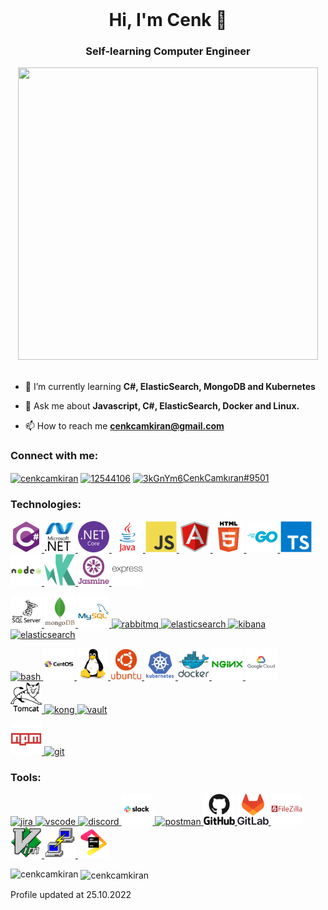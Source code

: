 <br>
<h1 align="center">Hi, I'm Cenk 👋</h1>
<h3 align="center">Self-learning Computer Engineer</h3>
<div align="center"><img src="https://i.imgflip.com/3o4xr2.jpg" width="480" height="468" frameBorder="0"  /> </div>
<br>

- 🌱 I’m currently learning **C#, ElasticSearch, MongoDB and Kubernetes**

<!-- - 📝 I regularly write articles on [My Medium Page](https://cenk.medium.com)  -->

<!-- 📝 My personal page [https://cenk.me](https://cenk.me) -->

- 💬 Ask me about **Javascript, C#, ElasticSearch, Docker and Linux.**

- 📫 How to reach me **cenkcamkiran@gmail.com**

<h3 align="left">Connect with me:</h3>
<p align="left">
<a href="https://www.linkedin.com/in/cenk-camk%C4%B1ran-91b28k/" target="blank"><img align="center" src="https://velanovascular.com/wp-content/uploads/2020/06/LinkedIn.png" alt="cenkcamkiran" width="50" height="50" /></a>
<a href="https://stackoverflow.com/users/7038767/cenk-camk%c4%b1ran" target="blank"><img align="center" src="https://upload.wikimedia.org/wikipedia/commons/thumb/e/ef/Stack_Overflow_icon.svg/768px-Stack_Overflow_icon.svg.png" alt="12544106" width="50" height="50" /></a>
<!-- <a href="https://instagram.com/cenk" target="blank"><img align="center" src="https://upload.wikimedia.org/wikipedia/commons/thumb/e/e7/Instagram_logo_2016.svg/1200px-Instagram_logo_2016.svg.png" alt="cenk" height="30" width="30" /></a> -->
<!-- <a href="https://medium.com/@cenk" target="blank"><img align="center" src="https://cdn.jsdelivr.net/npm/simple-icons@3.0.1/icons/medium.svg" alt="@cenk" height="30" width="40" /></a> -->
<a href="https://discord.gg/3kGnYm6" target="blank"><img align="center" src="https://seeklogo.com/images/D/discord-logo-134E148657-seeklogo.com.png" alt="3kGnYm6" width="50" height="50" />CenkCamkıran#9501</a>
</p>
<h3 align="left">Technologies:</h3>
<p align="left"> 
<a href="https://learn.microsoft.com/en-us/dotnet/csharp/" target="_blank"> <img src="https://raw.githubusercontent.com/devicons/devicon/master/icons/csharp/csharp-original.svg" alt="csharp" width="50" height="50"/> </a>
<a href="https://learn.microsoft.com/tr-tr/dotnet/welcome" target="_blank"> <img src="https://raw.githubusercontent.com/devicons/devicon/master/icons/dot-net/dot-net-original-wordmark.svg" alt="dot-net" width="50" height="50"/> </a>
<a href="https://learn.microsoft.com/tr-tr/dotnet/welcome" target="_blank"> <img src="https://raw.githubusercontent.com/devicons/devicon/master/icons/dotnetcore/dotnetcore-original.svg" alt="dotnetcore" width="50" height="50"/> </a>
<a href="https://www.java.com/tr/" target="_blank"> <img src="https://raw.githubusercontent.com/devicons/devicon/master/icons/java/java-original-wordmark.svg" alt="java" width="50" height="50"/> </a>
<a href="https://developer.mozilla.org/en-US/docs/Web/JavaScript" target="_blank"> <img src="https://raw.githubusercontent.com/devicons/devicon/master/icons/javascript/javascript-original.svg" alt="javascript" width="50" height="50"/> </a> 
<a href="https://angular.io/" target="_blank"> <img src="https://raw.githubusercontent.com/devicons/devicon/master/icons/angularjs/angularjs-original.svg" alt="angular" width="50" height="50"/> </a>
<a href="https://www.w3.org/html/" target="_blank"> <img src="https://raw.githubusercontent.com/devicons/devicon/master/icons/html5/html5-original-wordmark.svg" alt="html5" width="50" height="50"/> </a>
<a href="https://golang.org/" target="_blank"> <img src="https://raw.githubusercontent.com/devicons/devicon/master/icons/go/go-original-wordmark.svg" alt="go" width="50" height="50"/> </a>
<a href="https://www.typescriptlang.org/" target="_blank"> <img src="https://raw.githubusercontent.com/devicons/devicon/master/icons/typescript/typescript-original.svg" alt="typescript" width="50" height="50"/> </a> 
<a href="https://nodejs.org/en/" target="_blank"> <img src="https://raw.githubusercontent.com/devicons/devicon/master/icons/nodejs/nodejs-original-wordmark.svg" alt="nodejs" width="50" height="50"/> </a> 
<a href="" target="_blank"> <img src="https://raw.githubusercontent.com/devicons/devicon/master/icons/karma/karma-original.svg" alt="karma" width="50" height="50"/> </a> 
<a href="" target="_blank"> <img src="https://raw.githubusercontent.com/devicons/devicon/master/icons/jasmine/jasmine-plain-wordmark.svg" alt="jasmine" width="50" height="50"/> </a> 
<a href="" target="_blank"> <img src="https://raw.githubusercontent.com/devicons/devicon/master/icons/express/express-original-wordmark.svg" alt="express" width="50" height="50"/> </a>

<a href="https://www.microsoft.com/tr-tr/sql-server" target="_blank"> <img src="https://raw.githubusercontent.com/devicons/devicon/master/icons/microsoftsqlserver/microsoftsqlserver-plain-wordmark.svg" alt="microsoftsqlserver" width="50" height="50"/> </a>
<a href="https://www.mongodb.com/" target="_blank"> <img src="https://raw.githubusercontent.com/devicons/devicon/master/icons/mongodb/mongodb-original-wordmark.svg" alt="mongodb" width="50" height="50"/> </a>
<a href="https://www.mysql.com/" target="_blank"> <img src="https://raw.githubusercontent.com/devicons/devicon/master/icons/mysql/mysql-original-wordmark.svg" alt="mysql" width="50" height="50"/> </a>
<a href="https://www.rabbitmq.com/" target="_blank"> <img src="https://www.vectorlogo.zone/logos/rabbitmq/rabbitmq-ar21.svg" alt="rabbitmq" width="50" height="50"/> </a>
<a href="https://redis.io/" target="_blank"> <img src="https://www.vectorlogo.zone/logos/redis/redis-ar21.svg" alt="elasticsearch" width="50" height="50"/> </a>
<a href="https://www.elastic.co/kibana/" target="_blank"> <img src="https://www.vectorlogo.zone/logos/elasticco_kibana/elasticco_kibana-ar21.svg" alt="kibana" width="100" height="50"/> </a>
<a href="https://www.elastic.co/" target="_blank"> <img src="https://www.vectorlogo.zone/logos/elastic/elastic-ar21.svg" alt="elasticsearch" width="100" height="50"/> </a>

<a href="https://www.gnu.org/software/bash/" target="_blank"> <img src="https://www.vectorlogo.zone/logos/gnu_bash/gnu_bash-icon.svg" alt="bash" width="50" height="50"/> </a>
<a href="https://www.centos.org/" target="_blank"> <img src="https://raw.githubusercontent.com/devicons/devicon/master/icons/centos/centos-original-wordmark.svg" alt="centos" width="50" height="50"/> </a>
<a href="https://www.linux.org/" target="_blank"> <img src="https://raw.githubusercontent.com/devicons/devicon/master/icons/linux/linux-original.svg" alt="linux" width="50" height="50"/> </a>
<a href="https://ubuntu.com/" target="_blank"> <img src="https://raw.githubusercontent.com/devicons/devicon/master/icons/ubuntu/ubuntu-plain-wordmark.svg" alt="ubuntu" width="50" height="50"/> </a>
<a href="https://kubernetes.io/" target="_blank"> <img src="https://raw.githubusercontent.com/devicons/devicon/master/icons/kubernetes/kubernetes-plain-wordmark.svg" alt="kubernetes" width="50" height="50"/> </a>
<a href="https://www.docker.com/" target="_blank"> <img src="https://raw.githubusercontent.com/devicons/devicon/master/icons/docker/docker-original-wordmark.svg" alt="docker" width="50" height="50"/> </a>
<a href="https://www.nginx.com/" target="_blank"> <img src="https://raw.githubusercontent.com/devicons/devicon/master/icons/nginx/nginx-original.svg" alt="nginx" width="50" height="50"/> </a>
<a href="https://cloud.google.com/" target="_blank"> <img src="https://raw.githubusercontent.com/devicons/devicon/master/icons/googlecloud/googlecloud-original-wordmark.svg" alt="googlecloud" width="50" height="50"/> </a>  
<a href="https://tomcat.apache.org/" target="_blank"> <img src="https://raw.githubusercontent.com/devicons/devicon/master/icons/tomcat/tomcat-line-wordmark.svg" alt="tomcat" width="50" height="50"/> </a>
<a href="https://konghq.com/products/api-gateway-platform" target="_blank"> <img src="https://www.vectorlogo.zone/logos/konghq/konghq-ar21.svg" alt="kong" width="50" height="50"/> </a>
<a href="https://www.vaultproject.io/" target="_blank"> <img src="https://www.vectorlogo.zone/logos/vaultproject/vaultproject-ar21.svg" alt="vault" width="50" height="50"/> </a>

<!-- <a href="" target="_blank"> <img src="https://raw.githubusercontent.com/devicons/devicon/master/icons/yarn/yarn-original-wordmark.svg" alt="yarn" width="30" height="30"/> </a>  -->

<a href="https://www.npmjs.com/" target="_blank"> <img src="https://raw.githubusercontent.com/devicons/devicon/master/icons/npm/npm-original-wordmark.svg" alt="npm" width="50" height="50"/> </a>
<a href="https://git-scm.com/" target="_blank"> <img src="https://www.vectorlogo.zone/logos/git-scm/git-scm-icon.svg" alt="git" width="50" height="50"/> </a>

<h3 align="left">Tools:</h3>
<a href="https://www.atlassian.com/software/jira" target="_blank"> <img src="https://www.vectorlogo.zone/logos/atlassian_jira/atlassian_jira-icon.svg" alt="jira" width="50" height="50"/> </a>
<a href="https://code.visualstudio.com/" target="_blank"> <img src="https://upload.wikimedia.org/wikipedia/commons/thumb/9/9a/Visual_Studio_Code_1.35_icon.svg/1024px-Visual_Studio_Code_1.35_icon.svg.png" alt="vscode" width="50" height="50"/> </a>
<a href="https://discord.com/" target="_blank"> <img src="https://cdn4.iconfinder.com/data/icons/logos-and-brands/512/91_Discord_logo_logos-512.png" alt="discord" width="50" height="50"/> </a> 
<a href="" target="_blank"> <img src="https://raw.githubusercontent.com/devicons/devicon/master/icons/slack/slack-original-wordmark.svg" alt="slack" width="50" height="50"/> </a> 
<a href="https://postman.com" target="_blank"> <img src="https://www.vectorlogo.zone/logos/getpostman/getpostman-icon.svg" alt="postman" width="50" height="50"/> </a> 
<a href="" target="_blank"> <img src="https://raw.githubusercontent.com/devicons/devicon/master/icons/github/github-original-wordmark.svg" alt="github" width="50" height="50"/> </a> 
<a href="" target="_blank"> <img src="https://raw.githubusercontent.com/devicons/devicon/master/icons/gitlab/gitlab-original-wordmark.svg" alt="gitlab" width="50" height="50"/> </a> 
<a href="" target="_blank"> <img src="https://raw.githubusercontent.com/devicons/devicon/master/icons/filezilla/filezilla-plain-wordmark.svg" alt="filezilla" width="50" height="50"/> </a> 
<a href="" target="_blank"> <img src="https://raw.githubusercontent.com/devicons/devicon/master/icons/vim/vim-original.svg" alt="vim" width="50" height="50"/> </a> 
<a href="" target="_blank"> <img src="https://raw.githubusercontent.com/devicons/devicon/master/icons/putty/putty-original.svg" alt="putty" width="50" height="50"/> </a> 
<a href="" target="_blank"> <img src="https://raw.githubusercontent.com/devicons/devicon/master/icons/jetbrains/jetbrains-original.svg" alt="jetbrains" width="50" height="50"/> </a>

</p>

<div>
  <p><img align="left" src="https://github-readme-stats.vercel.app/api?username=CenkCamkiran&show_icons=true&theme=radical&count_private=true&langs_count=10" alt="cenkcamkiran" /></p>
  <p>&nbsp;<img align="center" src="https://github-readme-stats.vercel.app/api/top-langs/?username=CenkCamkiran&layout=compact&langs_count=10)](https://github.com/anuraghazra/github-readme-stats" alt="cenkcamkiran" width="50%"/></p>

  <!--<img align="left" src="https://github-readme-stats.vercel.app/api/top-langs/?username=CenkCamkiran&langs_count=10)](https://github.com/anuraghazra/github-readme-stats" alt="cenkcamkiran" />-->
</div>

Profile updated at 25.10.2022
